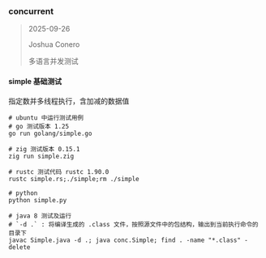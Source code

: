 ### concurrent

> 2025-09-26
>
> Joshua Conero
>
> 多语言并发测试



#### simple 基础测试

指定数并多线程执行，含加减的数据值



```shell
# ubuntu 中运行测试用例
# go 测试版本 1.25
go run golang/simple.go

# zig 测试版本 0.15.1
zig run simple.zig

# rustc 测试代码 rustc 1.90.0
rustc simple.rs;./simple;rm ./simple

# python
python simple.py

# java 8 测试及运行
# `-d .` : 将编译生成的 .class 文件，按照源文件中的包结构，输出到当前执行命令的目录下
javac Simple.java -d .; java conc.Simple; find . -name "*.class" -delete
```





